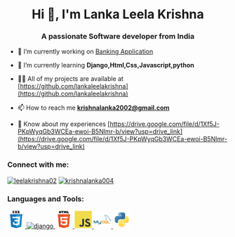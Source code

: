 <h1 align="center">Hi 👋, I'm Lanka Leela Krishna</h1>
<h3 align="center">A passionate Software developer from India</h3>

- 🔭 I’m currently working on [Banking Application](Krishnabank.vercel.app)

- 🌱 I’m currently learning **Django,Html,Css,Javascript,python**

- 👨‍💻 All of my projects are available at [https://github.com/lankaleelakrishna](https://github.com/lankaleelakrishna)

- 📫 How to reach me **krishnalanka2002@gmail.com**

- 📄 Know about my experiences [https://drive.google.com/file/d/1Xf5J-PKpWyqGb3WCEa-ewoi-B5Nlmr-b/view?usp=drive_link](https://drive.google.com/file/d/1Xf5J-PKpWyqGb3WCEa-ewoi-B5Nlmr-b/view?usp=drive_link)

<h3 align="left">Connect with me:</h3>
<p align="left">
<a href="https://linkedin.com/in/leelakrishna02" target="blank"><img align="center" src="https://raw.githubusercontent.com/rahuldkjain/github-profile-readme-generator/master/src/images/icons/Social/linked-in-alt.svg" alt="leelakrishna02" height="30" width="40" /></a>
<a href="https://instagram.com/krishnalanka004" target="blank"><img align="center" src="https://raw.githubusercontent.com/rahuldkjain/github-profile-readme-generator/master/src/images/icons/Social/instagram.svg" alt="krishnalanka004" height="30" width="40" /></a>
</p>

<h3 align="left">Languages and Tools:</h3>
<p align="left"> <a href="https://www.w3schools.com/css/" target="_blank" rel="noreferrer"> <img src="https://raw.githubusercontent.com/devicons/devicon/master/icons/css3/css3-original-wordmark.svg" alt="css3" width="40" height="40"/> </a> <a href="https://www.djangoproject.com/" target="_blank" rel="noreferrer"> <img src="https://cdn.worldvectorlogo.com/logos/django.svg" alt="django" width="40" height="40"/> </a> <a href="https://www.w3.org/html/" target="_blank" rel="noreferrer"> <img src="https://raw.githubusercontent.com/devicons/devicon/master/icons/html5/html5-original-wordmark.svg" alt="html5" width="40" height="40"/> </a> <a href="https://developer.mozilla.org/en-US/docs/Web/JavaScript" target="_blank" rel="noreferrer"> <img src="https://raw.githubusercontent.com/devicons/devicon/master/icons/javascript/javascript-original.svg" alt="javascript" width="40" height="40"/> </a> <a href="https://www.mysql.com/" target="_blank" rel="noreferrer"> <img src="https://raw.githubusercontent.com/devicons/devicon/master/icons/mysql/mysql-original-wordmark.svg" alt="mysql" width="40" height="40"/> </a> <a href="https://www.python.org" target="_blank" rel="noreferrer"> <img src="https://raw.githubusercontent.com/devicons/devicon/master/icons/python/python-original.svg" alt="python" width="40" height="40"/> </a> </p>
